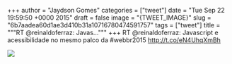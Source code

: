 
+++
author = "Jaydson Gomes"
categories = ["tweet"]
date = "Tue Sep 22 19:59:50 +0000 2015"
draft = false
image = "{TWEET_IMAGE}"
slug = "6b7aadea60d1ae3d410b31a10716780474591757"
tags = ["tweet"]
title = """RT @reinaldoferraz: Javas..."""
+++
RT @reinaldoferraz: Javascript e acessibilidade no mesmo palco da #webbr2015 http://t.co/eN4UhqXmBh

![](/images/tweet-media/646413617450090496-CPh6q3WWgAAIRPD.jpg)